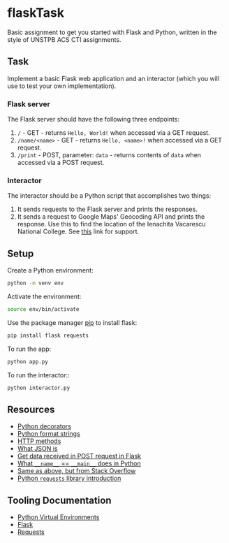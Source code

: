 # flaskTask

Basic assignment to get you started with Flask and Python, written in the style of UNSTPB ACS CTI assignments.

## Task

Implement a basic Flask web application and an interactor (which you will use to test your own implementation).

### Flask server

The Flask server should have the following three endpoints:

1. `/` - GET - returns `Hello, World!` when accessed via a GET request.
2. `/name/<name>` - GET - returns `Hello, <name>!` when accessed via a GET request.
3. `/print` - POST, parameter: `data` - returns contents of `data` when accessed via a POST request.

### Interactor

The interactor should be a Python script that accomplishes two things:

1. It sends requests to the Flask server and prints the responses.
2. It sends a request to Google Maps' Geocoding API and prints the response. Use this to find the location of the Ienachita Vacarescu National College. See [this](https://www.geeksforgeeks.org/get-post-requests-using-python/) link for support.

## Setup

Create a Python environment:

```bash
python -m venv env
```

Activate the environment:

```bash
source env/bin/activate
```

Use the package manager [pip](https://pip.pypa.io/en/stable/) to install flask:

```bash
pip install flask requests
```

To run the app:

```bash
python app.py
```

To run the interactor::

```bash
python interactor.py
```

## Resources

- [Python decorators](https://www.geeksforgeeks.org/decorators-in-python/)
- [Python format strings](https://www.w3schools.com/python/python_strings_format.asp)
- [HTTP methods](https://www.w3schools.com/tags/ref_httpmethods.asp)
- [What JSON is](https://www.w3schools.com/whatis/whatis_json.asp)
- [Get data received in POST request in Flask](https://stackoverflow.com/questions/10434599/get-the-data-received-in-a-flask-request)
- [What `__name__` == `__main__` does in Python](https://www.geeksforgeeks.org/what-does-the-if-__name__-__main__-do/)
- [Same as above, but from Stack Overflow](https://stackoverflow.com/questions/419163/what-does-if-name-main-do)
- [Python `requests` library introduction](https://www.geeksforgeeks.org/get-post-requests-using-python/)

## Tooling Documentation

- [Python Virtual Environments](https://docs.python.org/3/library/venv.html)
- [Flask](https://flask.palletsprojects.com/en/1.1.x/)
- [Requests](https://requests.readthedocs.io/en/master/)
